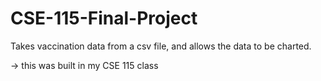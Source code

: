 # CSE-115-Final-Project
Takes vaccination data from a csv file, and allows the data to be charted. 

-> this was built in my CSE 115 class
